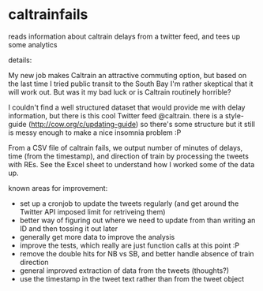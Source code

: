 caltrainfails
=============

reads information about caltrain delays from a twitter feed, and tees up some analytics



details:

My new job makes Caltrain an attractive commuting option, but based on the last time I tried public transit to the South Bay I'm rather skeptical that it will work out. But was it my bad luck or is Caltrain routinely horrible?

I couldn't find a well structured dataset that would provide me with delay information, but there is this cool Twitter feed @caltrain. there is a style-guide (http://cow.org/c/updating-guide) so there's some structure but it still is messy enough to make a nice insomnia problem :P

From a CSV file of caltrain fails, we output number of minutes of delays, time (from the timestamp), and direction of train by processing the tweets with REs. See the Excel sheet to understand how I worked some of the data up.

known areas for improvement:

- set up a cronjob to update the tweets regularly (and get around the Twitter API imposed limit for retriveing them)
- better way of figuring out where we need to update from than writing an ID and then tossing it out later
- generally get more data to improve the analysis
- improve the tests, which really are just function calls at this point :P
- remove the double hits for NB vs SB, and better handle absence of train direction
- general improved extraction of data from the tweets (thoughts?)
- use the timestamp in the tweet text rather than from the tweet object


